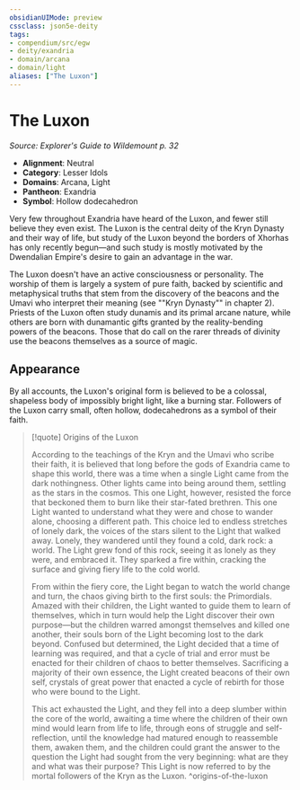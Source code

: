 ```yaml
---
obsidianUIMode: preview
cssclass: json5e-deity
tags:
- compendium/src/egw
- deity/exandria
- domain/arcana
- domain/light
aliases: ["The Luxon"]
---
```

# The Luxon
*Source: Explorer's Guide to Wildemount p. 32* 

- **Alignment**: Neutral
- **Category**: Lesser Idols
- **Domains**: Arcana, Light
- **Pantheon**: Exandria
- **Symbol**: Hollow dodecahedron

Very few throughout Exandria have heard of the Luxon, and fewer still believe they even exist. The Luxon is the central deity of the Kryn Dynasty and their way of life, but study of the Luxon beyond the borders of Xhorhas has only recently begun—and such study is mostly motivated by the Dwendalian Empire's desire to gain an advantage in the war.

The Luxon doesn't have an active consciousness or personality. The worship of them is largely a system of pure faith, backed by scientific and metaphysical truths that stem from the discovery of the beacons and the Umavi who interpret their meaning (see ""Kryn Dynasty"" in chapter 2). Priests of the Luxon often study dunamis and its primal arcane nature, while others are born with dunamantic gifts granted by the reality-bending powers of the beacons. Those that do call on the rarer threads of divinity use the beacons themselves as a source of magic.

## Appearance

By all accounts, the Luxon's original form is believed to be a colossal, shapeless body of impossibly bright light, like a burning star. Followers of the Luxon carry small, often hollow, dodecahedrons as a symbol of their faith.

> [!quote] Origins of the Luxon
> 
> According to the teachings of the Kryn and the Umavi who scribe their faith, it is believed that long before the gods of Exandria came to shape this world, there was a time when a single Light came from the dark nothingness. Other lights came into being around them, settling as the stars in the cosmos. This one Light, however, resisted the force that beckoned them to burn like their star-fated brethren. This one Light wanted to understand what they were and chose to wander alone, choosing a different path. This choice led to endless stretches of lonely dark, the voices of the stars silent to the Light that walked away. Lonely, they wandered until they found a cold, dark rock: a world. The Light grew fond of this rock, seeing it as lonely as they were, and embraced it. They sparked a fire within, cracking the surface and giving fiery life to the cold world.
> 
> From within the fiery core, the Light began to watch the world change and turn, the chaos giving birth to the first souls: the Primordials. Amazed with their children, the Light wanted to guide them to learn of themselves, which in turn would help the Light discover their own purpose—but the children warred amongst themselves and killed one another, their souls born of the Light becoming lost to the dark beyond. Confused but determined, the Light decided that a time of learning was required, and that a cycle of trial and error must be enacted for their children of chaos to better themselves. Sacrificing a majority of their own essence, the Light created beacons of their own self, crystals of great power that enacted a cycle of rebirth for those who were bound to the Light.
> 
> This act exhausted the Light, and they fell into a deep slumber within the core of the world, awaiting a time where the children of their own mind would learn from life to life, through eons of struggle and self-reflection, until the knowledge had matured enough to reassemble them, awaken them, and the children could grant the answer to the question the Light had sought from the very beginning: what are they and what was their purpose? This Light is now referred to by the mortal followers of the Kryn as the Luxon.
^origins-of-the-luxon